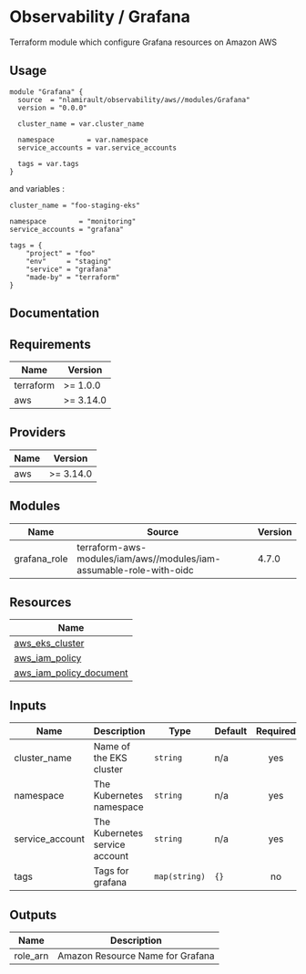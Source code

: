 # Observability / Grafana

Terraform module which configure Grafana resources on Amazon AWS

## Usage

```hcl
module "Grafana" {
  source  = "nlamirault/observability/aws//modules/Grafana"
  version = "0.0.0"

  cluster_name = var.cluster_name

  namespace        = var.namespace
  service_accounts = var.service_accounts

  tags = var.tags
}
```

and variables :

```hcl
cluster_name = "foo-staging-eks"

namespace        = "monitoring"
service_accounts = "grafana"

tags = {
    "project" = "foo"
    "env"     = "staging"
    "service" = "grafana"
    "made-by" = "terraform"
}
```

## Documentation

<!-- BEGINNING OF PRE-COMMIT-TERRAFORM DOCS HOOK -->
## Requirements

| Name | Version |
|------|---------|
| terraform | >= 1.0.0 |
| aws | >= 3.14.0 |

## Providers

| Name | Version |
|------|---------|
| aws | >= 3.14.0 |

## Modules

| Name | Source | Version |
|------|--------|---------|
| grafana_role | terraform-aws-modules/iam/aws//modules/iam-assumable-role-with-oidc | 4.7.0 |

## Resources

| Name |
|------|
| [aws_eks_cluster](https://registry.terraform.io/providers/hashicorp/aws/3.14.0/docs/data-sources/eks_cluster) |
| [aws_iam_policy](https://registry.terraform.io/providers/hashicorp/aws/3.14.0/docs/resources/iam_policy) |
| [aws_iam_policy_document](https://registry.terraform.io/providers/hashicorp/aws/3.14.0/docs/data-sources/iam_policy_document) |

## Inputs

| Name | Description | Type | Default | Required |
|------|-------------|------|---------|:--------:|
| cluster\_name | Name of the EKS cluster | `string` | n/a | yes |
| namespace | The Kubernetes namespace | `string` | n/a | yes |
| service\_account | The Kubernetes service account | `string` | n/a | yes |
| tags | Tags for grafana | `map(string)` | `{}` | no |

## Outputs

| Name | Description |
|------|-------------|
| role\_arn | Amazon Resource Name for Grafana |
<!-- END OF PRE-COMMIT-TERRAFORM DOCS HOOK -->
